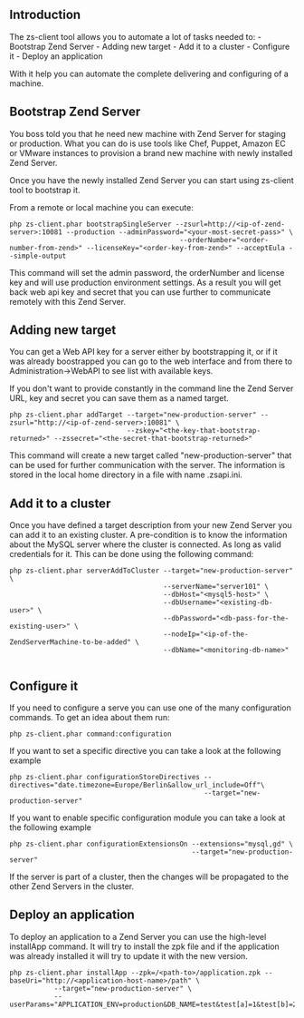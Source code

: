 ## Introduction ##
The zs-client tool allows you to automate a lot of tasks needed to:
	- Bootstrap Zend Server
	- Adding new target
	- Add it to a cluster
	- Configure it
	- Deploy an application
	
With it help you can automate the complete delivering and configuring of a machine.

## Bootstrap Zend Server ##
You boss told you that he need new machine with Zend Server for staging or production.
What you can do is use tools like Chef, Puppet, Amazon EC or VMware instances to provision
a brand new machine with newly installed Zend Server.

Once you have the newly installed Zend Server you can start using zs-client tool to bootstrap it.

From a remote or local machine you can execute:
```
php zs-client.phar bootstrapSingleServer --zsurl=http://<ip-of-zend-server>:10081 --production --adminPassword="<your-most-secret-pass>" \
	                                      --orderNumber="<order-number-from-zend>" --licenseKey="<order-key-from-zend>" --acceptEula --simple-output
```
This command will set the admin password, the orderNumber and license key and will use production environment settings.
As a result you will get back web api key and secret that you can use further to communicate remotely with this Zend Server.

## Adding new target ## 
You can get a Web API key for a server either by bootstrapping it, or if it was already boostrapped
you can go to the web interface and from there to Administration->WebAPI to see list with available keys.

If you don't want to provide constantly in the command line the
Zend Server URL, key and secret you can save them as a named target.  
```
php zs-client.phar addTarget --target="new-production-server" --zsurl="http://<ip-of-zend-server>:10081" \
							 --zskey="<the-key-that-bootstrap-returned>" --zssecret="<the-secret-that-bootstrap-returned>"
```
This command will create a new target called "new-production-server" that can be used for further
communication with the server. The information is stored in the local home directory in a file with name .zsapi.ini.

## Add it to a cluster ##
Once you have defined a target description from your new Zend Server you can add it to an existing cluster.
A pre-condition is to know the information about the MySQL server where the cluster is connected. As long as valid credentials for it. 
This can be done using the following command:
```
php zs-client.phar serverAddToCluster --target="new-production-server" \
									  --serverName="server101" \
									  --dbHost="<mysql5-host>" \
									  --dbUsername="<existing-db-user>" \
									  --dbPassword="<db-pass-for-the-existing-user>" \
									  --nodeIp="<ip-of-the-ZendServerMachine-to-be-added" \
									  --dbName="<monitoring-db-name>"
									  

``` 

## Configure it ##
If you need to configure a serve you can use one of the many configuration commands. 
To get an idea about them run:
```
php zs-client.phar command:configuration
```

If you want to set a specific directive you can take a look at the following example
```
php zs-client.phar configurationStoreDirectives --directives="date.timezone=Europe/Berlin&allow_url_include=Off"\
												--target="new-production-server"
```

If you want to enable specific configuration module you can take a look at the following example
```
php zs-client.phar configurationExtensionsOn --extensions="mysql,gd" \
											 --target="new-production-server"
```

If the server is part of a cluster, then the changes will be propagated to
the other Zend Servers in the cluster. 

## Deploy an application ##
To deploy an application to a Zend Server you can use the high-level installApp command. It will
try to install the zpk file and if the application was already installed it will try to update it 
with the new version.

```
php zs-client.phar installApp --zpk=/<path-to>/application.zpk --baseUri="http://<application-host-name>/path" \
		   --target="new-production-server" \
		   --userParams="APPLICATION_ENV=production&DB_NAME=test&test[a]=1&test[b]=2"
```

